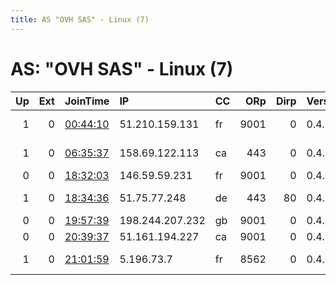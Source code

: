 ```yaml
---
title: AS "OVH SAS" - Linux (7)
---
```


# AS: "OVH SAS" - Linux (7)

|   Up |   Ext | JoinTime                                                                                              | IP              | CC   |   ORp |   Dirp | Version   | Contact                      | Nickname        |   eFamMembers |
|-----:|------:|:------------------------------------------------------------------------------------------------------|:----------------|:-----|------:|-------:|:----------|:-----------------------------|:----------------|--------------:|
|    1 |     0 | [00:44:10](https://nusenu.github.io/OrNetStats/w/relay/8599C8F00200967C67DA6D770A3DC9E3638CA6A0.html) | 51.210.159.131  | fr   |  9001 |      0 | 0.4.6.9   | tor AT plcnk DOT com         | plcnk3          |             3 |
|    1 |     0 | [06:35:37](https://nusenu.github.io/OrNetStats/w/relay/B553CC284ED9862164DA925B5A37454ED91905D4.html) | 158.69.122.113  | ca   |   443 |      0 | 0.4.6.9   | GoAwayBadGuys &lt;knelt DOT  | GoAwayBadGuysMR |             1 |
|    0 |     0 | [18:32:03](https://nusenu.github.io/OrNetStats/w/relay/0FBC97C810C7E76708C9531339C2E1A0ED65CB60.html) | 146.59.59.231   | fr   |  9001 |      0 | 0.4.5.10  | None                         | Unnamed         |             1 |
|    1 |     0 | [18:34:36](https://nusenu.github.io/OrNetStats/w/relay/3846127DA94EBC92D90F697B12A306AFAF822A75.html) | 51.75.77.248    | de   |   443 |     80 | 0.4.5.9   | torabuse at cridyn dot co    | DISHFIRE        |             1 |
|    0 |     0 | [19:57:39](https://nusenu.github.io/OrNetStats/w/relay/A8DAFEFACC611352C154F589B246319FF4684FE0.html) | 198.244.207.232 | gb   |  9001 |      0 | 0.4.5.10  | None                         | Unnamed         |             1 |
|    0 |     0 | [20:39:37](https://nusenu.github.io/OrNetStats/w/relay/132BD211E5F5DEF777583D1E8D80C524F4B28151.html) | 51.161.194.227  | ca   |  9001 |      0 | 0.4.5.10  | None                         | Unnamed         |             1 |
|    1 |     0 | [21:01:59](https://nusenu.github.io/OrNetStats/w/relay/E69AA3D6C9B311410CF0589D2F15B7A2A42EDB29.html) | 5.196.73.7      | fr   |  8562 |      0 | 0.4.5.10  | GrochatFC &lt;tor AROBASE ro | ks1             |             1 |
